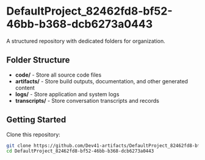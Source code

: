# DefaultProject_82462fd8-bf52-46bb-b368-dcb6273a0443
A structured repository with dedicated folders for organization.

## Folder Structure

- **code/** - Store all source code files
- **artifacts/** - Store build outputs, documentation, and other generated content
- **logs/** - Store application and system logs
- **transcripts/** - Store conversation transcripts and records

## Getting Started

Clone this repository:
```bash
git clone https://github.com/Dev41-artifacts/DefaultProject_82462fd8-bf52-46bb-b368-dcb6273a0443
cd DefaultProject_82462fd8-bf52-46bb-b368-dcb6273a0443
```
